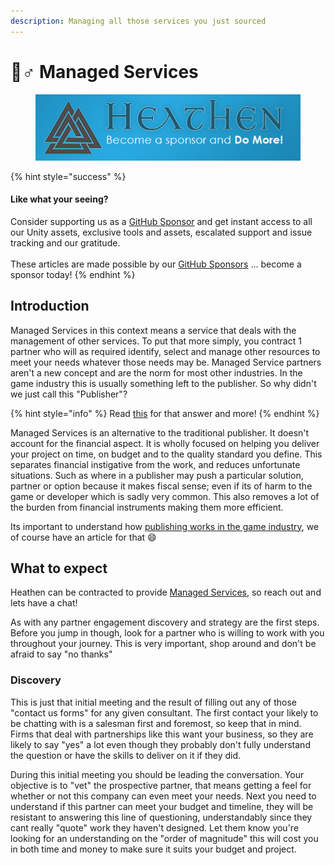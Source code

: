 ```yaml
---
description: Managing all those services you just sourced
---
```


# 🧞♂ Managed Services

<figure><img src="../../../.gitbook/assets/512x128 Sponsor Banner.png" alt="Become a sponsor and Do More"><figcaption></figcaption></figure>

{% hint style="success" %}
#### Like what your seeing?

Consider supporting us as a [GitHub Sponsor](../../../) and get instant access to all our Unity assets, exclusive tools and assets, escalated support and issue tracking and our gratitude.\
\
These articles are made possible by our [GitHub Sponsors](https://github.com/sponsors/heathen-engineering) ... become a sponsor today!
{% endhint %}

## Introduction

Managed Services in this context means a service that deals with the management of other services. To put that more simply, you contract 1 partner who will as required identify, select and manage other resources to meet your needs whatever those needs may be. Managed Service partners aren't a new concept and are the norm for most other industries. In the game industry this is usually something left to the publisher. So why didn't we just call this "Publisher"?

{% hint style="info" %}
Read [this](./#professional-service-management) for that answer and more!
{% endhint %}

Managed Services is an alternative to the traditional publisher. It doesn't account for the financial aspect. It is wholly focused on helping you deliver your project on time, on budget and to the quality standard you define. This separates financial instigative from the work, and reduces unfortunate situations. Such as where in a publisher may push a particular solution, partner or option because it makes fiscal sense; even if its of harm to the game or developer which is sadly very common. This also removes a lot of the burden from financial instruments making them more efficient.&#x20;

Its important to understand how [publishing works in the game industry](../publishers.md), we of course have an article for that :smile:

## What to expect

Heathen can be contracted to provide [Managed Services](../../../services/solutions.md#managed-services), so reach out and lets have a chat!

As with any partner engagement discovery and strategy are the first steps. Before you jump in though, look for a partner who is willing to work with you throughout your journey. This is very important, shop around and don't be afraid to say "no thanks"

### Discovery

This is just that initial meeting and the result of filling out any of those "contact us forms" for any given consultant. The first contact your likely to be chatting with is a salesman first and foremost, so keep that in mind. Firms that deal with partnerships like this want your business, so they are likely to say "yes" a lot even though they probably don't fully understand the question or have the skills to deliver on it if they did.

During this initial meeting you should be leading the conversation. Your objective is to "vet" the prospective partner, that means getting a feel for whether or not this company can even meet your needs. Next you need to understand if this partner can meet your budget and timeline, they will be resistant to answering this line of questioning, understandably since they cant really "quote" work they haven't designed. Let them know you're looking for an understanding on the "order of magnitude" this will cost you in both time and money to make sure it suits your budget and project.
